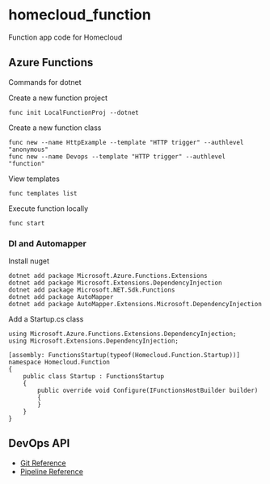 # homecloud_function
Function app code for Homecloud

## Azure Functions

Commands for dotnet

Create a new function project

```
func init LocalFunctionProj --dotnet
```

Create a new function class

```
func new --name HttpExample --template "HTTP trigger" --authlevel "anonymous"
func new --name Devops --template "HTTP trigger" --authlevel "function"
```

View templates

```
func templates list
```

Execute function locally

```
func start
```

### DI and Automapper

Install nuget

```
dotnet add package Microsoft.Azure.Functions.Extensions
dotnet add package Microsoft.Extensions.DependencyInjection
dotnet add package Microsoft.NET.Sdk.Functions
dotnet add package AutoMapper
dotnet add package AutoMapper.Extensions.Microsoft.DependencyInjection
```

Add a Startup.cs class

```
using Microsoft.Azure.Functions.Extensions.DependencyInjection;
using Microsoft.Extensions.DependencyInjection;

[assembly: FunctionsStartup(typeof(Homecloud.Function.Startup))]
namespace Homecloud.Function
{
    public class Startup : FunctionsStartup
    {
        public override void Configure(IFunctionsHostBuilder builder)
        {
        }
    }
}
```

## DevOps API

- [Git Reference](https://docs.microsoft.com/en-us/rest/api/azure/devops/git/?view=azure-devops-rest-6.0)
- [Pipeline Reference](https://docs.microsoft.com/en-us/rest/api/azure/devops/pipelines/?view=azure-devops-rest-6.0)